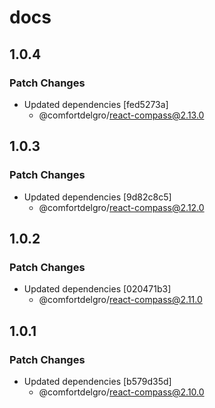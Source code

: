 # docs

## 1.0.4

### Patch Changes

- Updated dependencies [fed5273a]
  - @comfortdelgro/react-compass@2.13.0

## 1.0.3

### Patch Changes

- Updated dependencies [9d82c8c5]
  - @comfortdelgro/react-compass@2.12.0

## 1.0.2

### Patch Changes

- Updated dependencies [020471b3]
  - @comfortdelgro/react-compass@2.11.0

## 1.0.1

### Patch Changes

- Updated dependencies [b579d35d]
  - @comfortdelgro/react-compass@2.10.0
